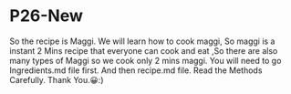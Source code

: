# P26-New

So the recipe is Maggi.
We will learn how to cook maggi,
So maggi is a instant 2 Mins recipe that everyone can cook and eat ,So
there are also many types of Maggi so we cook
only 2 mins maggi.
You will need to go Ingredients.md file first.
And then recipe.md file.
Read the Methods Carefully.
Thank You.😀:)
